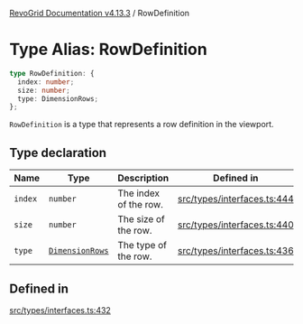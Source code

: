 [RevoGrid Documentation v4.13.3](README.md) / RowDefinition

# Type Alias: RowDefinition

```ts
type RowDefinition: {
  index: number;
  size: number;
  type: DimensionRows;
};
```

`RowDefinition` is a type that represents a row definition in the
viewport.

## Type declaration

| Name | Type | Description | Defined in |
| ------ | ------ | ------ | ------ |
| `index` | `number` | The index of the row. | [src/types/interfaces.ts:444](https://github.com/revolist/revogrid/blob/827fce61250cb005ab132b3ed11b8ae836712e7b/src/types/interfaces.ts#L444) |
| `size` | `number` | The size of the row. | [src/types/interfaces.ts:440](https://github.com/revolist/revogrid/blob/827fce61250cb005ab132b3ed11b8ae836712e7b/src/types/interfaces.ts#L440) |
| `type` | [`DimensionRows`](TypeAlias.DimensionRows.md) | The type of the row. | [src/types/interfaces.ts:436](https://github.com/revolist/revogrid/blob/827fce61250cb005ab132b3ed11b8ae836712e7b/src/types/interfaces.ts#L436) |

## Defined in

[src/types/interfaces.ts:432](https://github.com/revolist/revogrid/blob/827fce61250cb005ab132b3ed11b8ae836712e7b/src/types/interfaces.ts#L432)
